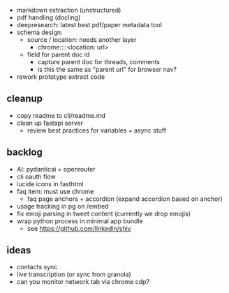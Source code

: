- markdown extraction (unstructured)
- pdf handling (docling)
- deepresearch: latest best pdf/paper metadata tool
- schema design:
  - source / location: needs another layer 
    - chrome::<location name: twitter>::<location: url>
  - field for parent doc id
    - capture parent doc for threads, comments
    - is this the same as "parent url" for browser nav?
- rework prototype extract code

## cleanup
- copy readme to cli/readme.md
- clean up fastapi server
  - review best practices for variables + async stuff

## backlog

- AI: pydanticai + openrouter
- cli oauth flow
- lucide icons in fasthtml
- faq item: must use chrome
  - faq page anchors + accordion (expand accordion based on anchor)
- usage tracking in pg on /embed
- fix emoji parsing in tweet content (currently we drop emojis)
- wrap python process in minimal app bundle
  - see https://github.com/linkedin/shiv

## ideas

- contacts sync
- live transcription (or sync from granola)
- can you monitor network tab via chrome cdp?

